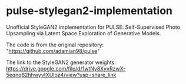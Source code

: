 # pulse-stylegan2-implementation
 Unofficial StyleGAN2 implementation for PULSE: Self-Supervised Photo Upsampling via Latent Space Exploration of Generative Models.
 
 The code is from the original repository: "https://github.com/adamian98/pulse" 

 The link to the StyleGAN2 generator weights: https://drive.google.com/file/d/1wtNy8XyvRzwX-5eqnq82hhwyvtXUIoz4/view?usp=share_link
